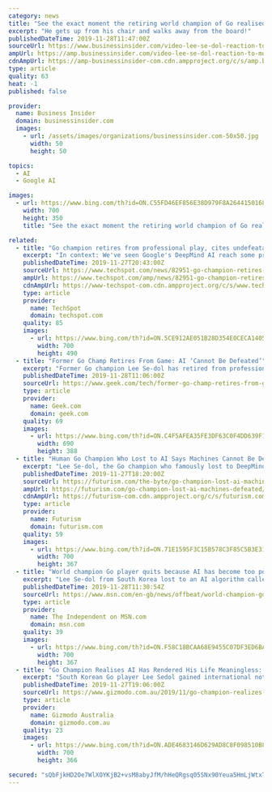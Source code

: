 ```yaml
---
category: news
title: "See the exact moment the retiring world champion of Go realised DeepMind's machine was 'an entity that cannot be defeated'"
excerpt: "He gets up from his chair and walks away from the board!"
publishedDateTime: 2019-11-28T11:47:00Z
sourceUrl: https://www.businessinsider.com/video-lee-se-dol-reaction-to-move-37-and-w102-vs-alphago-2016-3
ampUrl: https://amp.businessinsider.com/video-lee-se-dol-reaction-to-move-37-and-w102-vs-alphago-2016-3
cdnAmpUrl: https://amp-businessinsider-com.cdn.ampproject.org/c/s/amp.businessinsider.com/video-lee-se-dol-reaction-to-move-37-and-w102-vs-alphago-2016-3
type: article
quality: 63
heat: -1
published: false

provider:
  name: Business Insider
  domain: businessinsider.com
  images:
    - url: /assets/images/organizations/businessinsider.com-50x50.jpg
      width: 50
      height: 50

topics:
  - AI
  - Google AI

images:
  - url: https://www.bing.com/th?id=ON.C55FD46EF856E38D979F8A2644150168
    width: 700
    height: 350
    title: "See the exact moment the retiring world champion of Go realised DeepMind's machine was 'an entity that cannot be defeated'"

related:
  - title: "Go champion retires from professional play, cites undefeatable AI as the reason"
    excerpt: "In context: We've seen Google's DeepMind AI reach some pretty impressive milestones over the years. It's beaten some of the best DOTA 2 players, it can diagnose eye diseases with the accuracy of 'world-leading' doctors, and DeepMind's AlphaGo system managed to unseat the top Go champions throughout the world. That last set of victories is the ..."
    publishedDateTime: 2019-11-27T20:43:00Z
    sourceUrl: https://www.techspot.com/news/82951-go-champion-retires-professional-play-cites-undefeatable-ai.html
    ampUrl: https://www.techspot.com/amp/news/82951-go-champion-retires-professional-play-cites-undefeatable-ai.html
    cdnAmpUrl: https://www-techspot-com.cdn.ampproject.org/c/s/www.techspot.com/amp/news/82951-go-champion-retires-professional-play-cites-undefeatable-ai.html
    type: article
    provider:
      name: TechSpot
      domain: techspot.com
    quality: 85
    images:
      - url: https://www.bing.com/th?id=ON.5CE912AE051B28D354E0CECA1405D22D
        width: 700
        height: 490
  - title: "Former Go Champ Retires From Game: AI ‘Cannot Be Defeated’"
    excerpt: "Former Go champion Lee Se-dol has retired from professional competition—because artificial intelligence. The South Korean Go master gained global fame in 2016 as the only human to defeat DeepMind’s AlphaGo computer program. Now he’s bowing out of the sport due to the “invincibility” of AI Go programs. “With the debut of AI in Go ..."
    publishedDateTime: 2019-11-28T11:06:00Z
    sourceUrl: https://www.geek.com/tech/former-go-champ-retires-from-game-ai-cannot-be-defeated-1812137/
    type: article
    provider:
      name: Geek.com
      domain: geek.com
    quality: 69
    images:
      - url: https://www.bing.com/th?id=ON.C4F5AFEA35FE3DF63C0F4DD639F1B0F9
        width: 690
        height: 388
  - title: "Human Go Champion Who Lost to AI Says Machines Cannot Be Defeated"
    excerpt: "Lee Se-dol, the Go champion who famously lost to DeepMind’s artificial intelligence player AlphaGo, has thrown in the towel for good. “With the debut of AI in Go games, I’ve realized that I’m not at the top even if I become the number one through frantic efforts,” he told Yanhap. “Even if I become the number one, there is an entity ..."
    publishedDateTime: 2019-11-27T18:20:00Z
    sourceUrl: https://futurism.com/the-byte/go-champion-lost-ai-machines-defeated
    ampUrl: https://futurism.com/go-champion-lost-ai-machines-defeated/amp
    cdnAmpUrl: https://futurism-com.cdn.ampproject.org/c/s/futurism.com/go-champion-lost-ai-machines-defeated/amp
    type: article
    provider:
      name: Futurism
      domain: futurism.com
    quality: 59
    images:
      - url: https://www.bing.com/th?id=ON.71E1595F3C15B578C3F85C5B3E3162E3
        width: 700
        height: 367
  - title: "World champion Go player quits because AI has become too powerful"
    excerpt: "Lee Se-dol from South Korea lost to an AI algorithm called AlphaGo that had been programmed to play the game by Google's DeepMind in 2016. Despite being the only player to ever win a game against AlphaGo under tournament conditions, the match finished 4-1 in the computer program's favour. \"With the debut of AI in Go games, I've realised that I ..."
    publishedDateTime: 2019-11-28T11:30:54Z
    sourceUrl: https://www.msn.com/en-gb/news/offbeat/world-champion-go-player-quits-because-ai-has-become-too-powerful/ar-BBXstwt
    type: article
    provider:
      name: The Independent on MSN.com
      domain: msn.com
    quality: 39
    images:
      - url: https://www.bing.com/th?id=ON.F58C18BCAA68E9455C07DF3ED6BACE0C
        width: 700
        height: 367
  - title: "Go Champion Realises AI Has Rendered His Life Meaningless: 'There Is An Entity That Cannot Be Defeated'"
    excerpt: "South Korean Go player Lee Sedol gained international notoriety in March 2016 when he took on Google Deepmind’s artificial intelligence AlphaGo. The machine won four out of five matches against Sedol, proving that AI is advanced enough to beat humanity at one of its most complex abstract strategy games. Sedol did not hide his sense of failure ..."
    publishedDateTime: 2019-11-27T19:06:00Z
    sourceUrl: https://www.gizmodo.com.au/2019/11/go-champion-realizes-ai-has-rendered-his-life-meaningless-there-is-an-entity-that-cannot-be-defeated/
    type: article
    provider:
      name: Gizmodo Australia
      domain: gizmodo.com.au
    quality: 23
    images:
      - url: https://www.bing.com/th?id=ON.ADE4683146D629AD8C8F098510B8E6AB
        width: 700
        height: 366

secured: "sQbFjkHD2Oe7WlXOYKjB2+vsM8abyJfM/hHeQRgsq05SNx90Yeua5HmLjWtxTia+aHS9MQsVNm1WYsn1+rHTGIEE6JFmHXt4fK1Q9HVMTz0PYmDEsIViv6agqQWe5bdeUfaPC8Axokq1UbpgW6LM5NTEuwsDgYRVFzR9z57dPbEvG7WF8332f5+vE2wsQ9CDOSiJPIfP2Onzz1DwxXGOtIdPlE+rNhNY9wJ7RPLvch9NaEWgFF7/ZEXAM52z7Ovzv0ZylOjbrgDwiqO7ioYxjw==;FTJHNPSEMSVd17tpWaQODA=="
---
```


